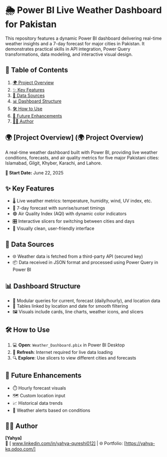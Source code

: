 # 🌦️ Power BI Live Weather Dashboard for Pakistan

This repository features a dynamic Power BI dashboard delivering real-time weather insights and a 7-day forecast for major cities in Pakistan. It demonstrates practical skills in API integration, Power Query transformations, data modeling, and interactive visual design.


## 📌 Table of Contents
1. [🌍 Project Overview](project-overview)  
2. [✨ Key Features](#key-features)  
3. [🔗 Data Sources](#data-sources)  
4. [📊 Dashboard Structure](#dashboard-structure)  
5. [🛠️ How to Use](#how-to-use)  
6. [🚀 Future Enhancements](#future-enhancements)  
7. [👨‍💻 Author](#author)  


## 🌍 [Project Overview] (🌍 Project Overview)
A real-time weather dashboard built with Power BI, providing live weather conditions, forecasts, and air quality metrics for five major Pakistani cities: Islamabad, Gilgit, Khyber, Karachi, and Lahore.

**📅 Start Date:** June 22, 2025


## ✨ Key Features
- 🌡️ Live weather metrics: temperature, humidity, wind, UV index, etc.
- 📆 7-day forecast with sunrise/sunset timings
- 🟢 Air Quality Index (AQI) with dynamic color indicators
- 🎛️ Interactive slicers for switching between cities and days
- 🧼 Visually clean, user-friendly interface


## 🔗 Data Sources
- 🌐 Weather data is fetched from a third-party API (secured key)
- 📦 Data received in JSON format and processed using Power Query in Power BI


## 📊 Dashboard Structure
- 🔄 Modular queries for current, forecast (daily/hourly), and location data
- 🧩 Tables linked by location and date for smooth filtering
- 🖼️ Visuals include cards, line charts, weather icons, and slicers


## 🛠️ How to Use
1. 💻 **Open**: `Weather_Dashboard.pbix` in Power BI Desktop
2. 🔄 **Refresh**: Internet required for live data loading
4. 🔍 **Explore**: Use slicers to view different cities and forecasts


## 🚀 Future Enhancements
- ⏱️ Hourly forecast visuals
- 🗺️ Custom location input
- 📈 Historical data trends
- 🚨 Weather alerts based on conditions


## 👨‍💻 Author
**[Yahya]**  
🔗 [ www.linkedin.com/in/yahya-qureshi012] | 🌐 Portfolio: [https://yahya-kq.odoo.com/]
